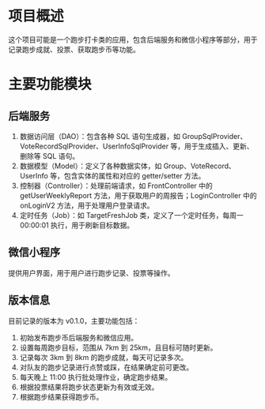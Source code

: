 # 项目概述
这个项目可能是一个跑步打卡类的应用，包含后端服务和微信小程序等部分，用于记录跑步成就、投票、获取跑步币等功能。
# 主要功能模块
## 后端服务
1. 数据访问层（DAO）：包含各种 SQL 语句生成器，如 GroupSqlProvider、VoteRecordSqlProvider、UserInfoSqlProvider 等，用于生成插入、更新、删除等 SQL 语句。
2. 数据模型（Model）：定义了各种数据实体，如 Group、VoteRecord、UserInfo 等，包含实体的属性和对应的 getter/setter 方法。
3. 控制器（Controller）：处理前端请求，如 FrontController 中的 getUserWeeklyReport 方法，用于获取用户的周报告；LoginController 中的 onLoginV2 方法，用于处理用户登录请求。
4. 定时任务（Job）：如 TargetFreshJob 类，定义了一个定时任务，每周一 00:00:01 执行，用于刷新目标数据。
## 微信小程序
提供用户界面，用于用户进行跑步记录、投票等操作。
## 版本信息
目前记录的版本为 v0.1.0，主要功能包括：
1. 初始发布跑步币后端服务和微信应用。
2. 设置每周跑步目标，范围从 7km 到 25km，且目标可随时更新。
3. 记录每次 3km 到 8km 的跑步成就，每天可记录多次。
4. 对队友的跑步记录进行点赞或踩，在结果确定前可更改。
5. 每天晚上 11:00 执行批处理作业，确定跑步结果。
6. 根据投票结果将跑步状态更新为有效或无效。
7. 根据跑步结果获得跑步币。
